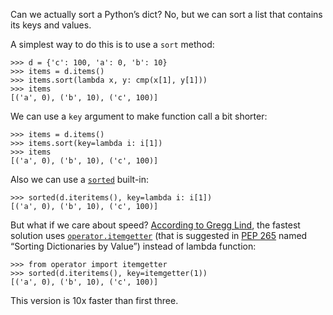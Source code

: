 Can we actually sort a Python’s dict? No, but we can sort a list that
contains its keys and values.

A simplest way to do this is to use a `sort` method:

```pycon
>>> d = {'c': 100, 'a': 0, 'b': 10}
>>> items = d.items()
>>> items.sort(lambda x, y: cmp(x[1], y[1]))
>>> items
[('a', 0), ('b', 10), ('c', 100)]
```

We can use a `key` argument to make function call a bit shorter:

```pycon
>>> items = d.items()
>>> items.sort(key=lambda i: i[1])
>>> items
[('a', 0), ('b', 10), ('c', 100)]
```

Also we can use a [`sorted`](http://docs.python.org/2.7/library/functions.html#sorted)
built-in:

```pycon
>>> sorted(d.iteritems(), key=lambda i: i[1])
[('a', 0), ('b', 10), ('c', 100)]
```

But what if we care about speed?
[According to Gregg Lind](http://writeonly.wordpress.com/2008/08/30/sorting-dictionaries-by-value-in-python-improved/),
the fastest solution uses
[`operator.itemgetter`](http://docs.python.org/2.7/library/operator.html#operator.itemgetter)
(that is suggested in [PEP 265](http://www.python.org/dev/peps/pep-0265/)
named “Sorting Dictionaries by Value”) instead of lambda function:

```pycon
>>> from operator import itemgetter
>>> sorted(d.iteritems(), key=itemgetter(1))
[('a', 0), ('b', 10), ('c', 100)]
```

This version is 10x faster than first three.
